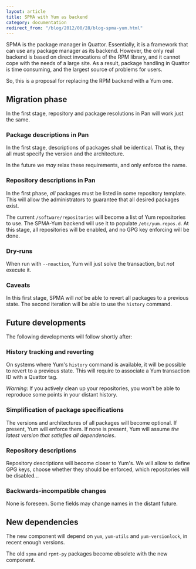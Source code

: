 ```yaml
---
layout: article
title: SPMA with Yum as backend
category: documentation
redirect_from: "/blog/2012/08/28/blog-spma-yum.html"
---
```


SPMA is the package manager in Quattor. Essentially, it is a framework
that can use any package manager as its backend. However, the only
real backend is based on direct invocations of the RPM library, and it
cannot cope with the needs of a large site. As a result, package
handling in Quattor is time consuming, and the largest source of
problems for users.

So, this is a proposal for replacing the RPM backend with a Yum one.

## Migration phase

In the first stage, repository and package resolutions in Pan will
work just the same.

### Package descriptions in Pan

In the first stage, descriptions of packages shall be identical. That
is, they all must specify the version and the architecture.

In the future we *may* relax these requirements, and only enforce the
name.

### Repository descriptions in Pan

In the first phase, *all* packages must be listed in some repository
template.  This will allow the administrators to guarantee that all
desired packages exist.

The current `/software/repositories` will become a list of Yum
repositories to use.  The SPMA-Yum backend will use it to populate
`/etc/yum.repos.d`.  At this stage, all repositories will be enabled,
and no GPG key enforcing will be done.

### Dry-runs

When run with `--noaction`, Yum will just solve the transaction, but
*not* execute it.

### Caveats

In this first stage, SPMA will *not* be able to revert all packages to
a previous state.  The second iteration will be able to use the
`history` command.

## Future developments

The following developments will follow shortly after:

### History tracking and reverting

On systems where Yum's `history` command is available, it will be
possible to revert to a previous state.  This will require to
associate a Yum transaction ID with a Quattor tag.

*Warning*: If you actively clean up your repositories, you won't be
able to reproduce some points in your distant history.

### Simplification of package specifications

The versions and architectures of all packages will become
optional. If present, Yum will enforce them. If none is present, Yum
will assume _the latest version that satisfies all dependencies_.

### Repository descriptions

Repository descriptions will become closer to Yum's. We will allow to
define GPG keys, choose whether they should be enforced, which
repositories will be disabled...

### Backwards-incompatible changes

None is foreseen. Some fields may change names in the distant future.

## New dependencies

The new component will depend on `yum`, `yum-utils` and
`yum-versionlock`, in recent enough versions.

The old `spma` and `rpmt-py` packages become obsolete with the new
component.

